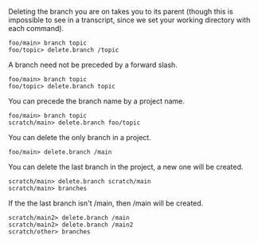 Deleting the branch you are on takes you to its parent (though this is impossible to see in a transcript, since we set
your working directory with each command).

```ucm
foo/main> branch topic
foo/topic> delete.branch /topic
```

A branch need not be preceded by a forward slash.

```ucm
foo/main> branch topic
foo/topic> delete.branch topic
```

You can precede the branch name by a project name.

```ucm
foo/main> branch topic
scratch/main> delete.branch foo/topic
```

You can delete the only branch in a project.

```ucm
foo/main> delete.branch /main
```

You can delete the last branch in the project, a new one will be created.

```ucm
scratch/main> delete.branch scratch/main
scratch/main> branches
```

If the the last branch isn't /main, then /main will be created.

```ucm
scratch/main2> delete.branch /main
scratch/main2> delete.branch /main2
scratch/other> branches
```
